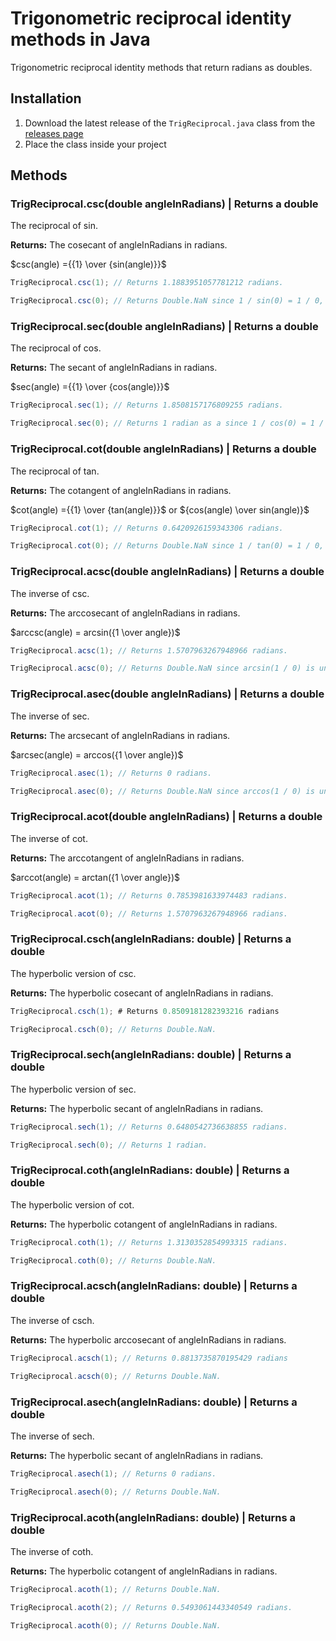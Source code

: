 # Trigonometric reciprocal identity methods in Java

Trigonometric reciprocal identity methods that return radians as doubles.

## Installation

1. Download the latest release of the ```TrigReciprocal.java``` class from the [releases page](https://github.com/Synthird/trigonometric-reciprocal-identities/releases/latest)
2. Place the class inside your project

## Methods

### TrigReciprocal.csc(double angleInRadians) | Returns a double

The reciprocal of sin.

**Returns:** The cosecant of angleInRadians in radians.

$csc(angle) ={{1} \over {sin(angle)}}$

```Java
TrigReciprocal.csc(1); // Returns 1.1883951057781212 radians.
```

```Java
TrigReciprocal.csc(0); // Returns Double.NaN since 1 / sin(0) = 1 / 0, which is undefined.
```

### TrigReciprocal.sec(double angleInRadians) | Returns a double

The reciprocal of cos.

**Returns:** The secant of angleInRadians in radians.

$sec(angle) ={{1} \over {cos(angle)}}$

```Java
TrigReciprocal.sec(1); // Returns 1.8508157176809255 radians.
```

```Java
TrigReciprocal.sec(0); // Returns 1 radian as a since 1 / cos(0) = 1 / 1, which is 1.
```

### TrigReciprocal.cot(double angleInRadians) | Returns a double

The reciprocal of tan.

**Returns:** The cotangent of angleInRadians in radians.

$cot(angle) ={{1} \over {tan(angle)}}$ or ${cos(angle) \over sin(angle)}$

```Java
TrigReciprocal.cot(1); // Returns 0.6420926159343306 radians.
```

```Java
TrigReciprocal.cot(0); // Returns Double.NaN since 1 / tan(0) = 1 / 0, which is undefined.
```

### TrigReciprocal.acsc(double angleInRadians) | Returns a double

The inverse of csc.

**Returns:** The arccosecant of angleInRadians in radians.

$arccsc(angle) = arcsin({1 \over angle})$

```Java
TrigReciprocal.acsc(1); // Returns 1.5707963267948966 radians.
```

```Java
TrigReciprocal.acsc(0); // Returns Double.NaN since arcsin(1 / 0) is undefined.
```

### TrigReciprocal.asec(double angleInRadians) | Returns a double

The inverse of sec.

**Returns:** The arcsecant of angleInRadians in radians.

$arcsec(angle) = arccos({1 \over angle})$

```Java
TrigReciprocal.asec(1); // Returns 0 radians.
```

```Java
TrigReciprocal.asec(0); // Returns Double.NaN since arccos(1 / 0) is undefined.
```

### TrigReciprocal.acot(double angleInRadians) | Returns a double

The inverse of cot.

**Returns:** The arccotangent of angleInRadians in radians.

$arccot(angle) = arctan({1 \over angle})$

```Java
TrigReciprocal.acot(1); // Returns 0.7853981633974483 radians.
```

```Java
TrigReciprocal.acot(0); // Returns 1.5707963267948966 radians.
```

### TrigReciprocal.csch(angleInRadians: double) | Returns a double

The hyperbolic version of csc.

**Returns:** The hyperbolic cosecant of angleInRadians in radians.

```Java
TrigReciprocal.csch(1); # Returns 0.8509181282393216 radians
```

```Java
TrigReciprocal.csch(0); // Returns Double.NaN.
```

### TrigReciprocal.sech(angleInRadians: double) | Returns a double

The hyperbolic version of sec.

**Returns:** The hyperbolic secant of angleInRadians in radians.

```Java
TrigReciprocal.sech(1); // Returns 0.6480542736638855 radians.
```

```Java
TrigReciprocal.sech(0); // Returns 1 radian.
```

### TrigReciprocal.coth(angleInRadians: double) | Returns a double

The hyperbolic version of cot.

**Returns:** The hyperbolic cotangent of angleInRadians in radians.

```Java
TrigReciprocal.coth(1); // Returns 1.3130352854993315 radians.
```

```Java
TrigReciprocal.coth(0); // Returns Double.NaN.
```

### TrigReciprocal.acsch(angleInRadians: double) | Returns a double

The inverse of csch.

**Returns:** The hyperbolic arccosecant of angleInRadians in radians.

```Java
TrigReciprocal.acsch(1); // Returns 0.8813735870195429 radians
```

```Java
TrigReciprocal.acsch(0); // Returns Double.NaN.
```

### TrigReciprocal.asech(angleInRadians: double) | Returns a double

The inverse of sech.

**Returns:** The hyperbolic secant of angleInRadians in radians.

```Java
TrigReciprocal.asech(1); // Returns 0 radians.
```

```Java
TrigReciprocal.asech(0); // Returns Double.NaN.
```

### TrigReciprocal.acoth(angleInRadians: double) | Returns a double

The inverse of coth.

**Returns:** The hyperbolic cotangent of angleInRadians in radians.

```Java
TrigReciprocal.acoth(1); // Returns Double.NaN.
```

```Java
TrigReciprocal.acoth(2); // Returns 0.5493061443340549 radians.
```

```Java
TrigReciprocal.acoth(0); // Returns Double.NaN.
```
